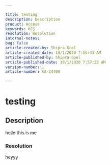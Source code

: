 ```yaml
---  

title: testing  
description: Description  
product: Access  
keywords: KCS  
resolution: Resolution  
internal-notes:   
bug: False  
article-created-by: Shipra Goel  
article-created-date: 10/1/2020 7:55:43 AM  
article-published-by: Shipra Goel  
article-published-date: 10/1/2020 7:57:23 AM  
version-number: 1  
article-number: KA-14498

---  
```


# testing

## Description

hello this is me

### Resolution

heyyy
